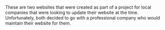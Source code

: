 These are two websites that were created as part of a project for local companies that were looking to update their website at the time. 
Unfortunately, both decided to go with a professional company who would maintain their website for them.
